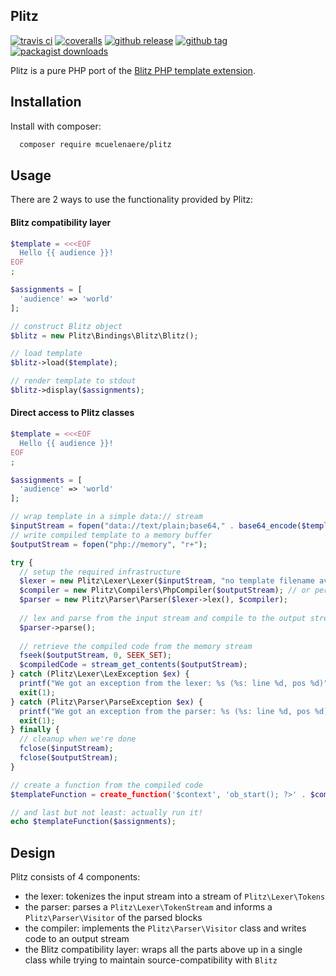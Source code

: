 ## Plitz

[![travis ci](https://img.shields.io/travis/mcuelenaere/plitz.svg)](https://travis-ci.org/mcuelenaere/plitz)
[![coveralls](https://img.shields.io/coveralls/mcuelenaere/plitz.svg)](https://coveralls.io/github/mcuelenaere/plitz)
[![github release](https://img.shields.io/github/release/mcuelenaere/plitz.svg)](https://github.com/mcuelenaere/plitz/releases)
[![github tag](https://img.shields.io/github/tag/mcuelenaere/plitz.svg)](https://github.com/mcuelenaere/plitz/tags)
[![packagist downloads](https://img.shields.io/packagist/dt/mcuelenaere/plitz.svg)](https://packagist.org/packages/mcuelenaere/plitz)

Plitz is a pure PHP port of the [Blitz PHP template extension](https://github.com/alexeyrybak/blitz).

Installation
------------

Install with composer:

```bash
  composer require mcuelenaere/plitz
```

Usage
-----

There are 2 ways to use the functionality provided by Plitz:

#### Blitz compatibility layer

```php
$template = <<<EOF
  Hello {{ audience }}!
EOF
;

$assignments = [
  'audience' => 'world'
];

// construct Blitz object
$blitz = new Plitz\Bindings\Blitz\Blitz();

// load template
$blitz->load($template);

// render template to stdout
$blitz->display($assignments);
```

#### Direct access to Plitz classes
```php
$template = <<<EOF
  Hello {{ audience }}!
EOF
;

$assignments = [
  'audience' => 'world'
];

// wrap template in a simple data:// stream
$inputStream = fopen("data://text/plain;base64," . base64_encode($template), "r");
// write compiled template to a memory buffer
$outputStream = fopen("php://memory", "r+");

try {
  // setup the required infrastructure
  $lexer = new Plitz\Lexer\Lexer($inputStream, "no template filename available");
  $compiler = new Plitz\Compilers\PhpCompiler($outputStream); // or perhaps you want the Plitz\Compilers\JsCompiler ?
  $parser = new Plitz\Parser\Parser($lexer->lex(), $compiler);
  
  // lex and parse from the input stream and compile to the output stream
  $parser->parse();
  
  // retrieve the compiled code from the memory stream
  fseek($outputStream, 0, SEEK_SET);
  $compiledCode = stream_get_contents($outputStream);
} catch (Plitz\Lexer\LexException $ex) {
  printf("We got an exception from the lexer: %s (%s: line %d, pos %d)", $ex->getMessage(), $ex->getTemplateName(), $ex->getTemplateLine(), $ex->getTemplateColumn());
  exit(1);
} catch (Plitz\Parser\ParseException $ex) {
  printf("We got an exception from the parser: %s (%s: line %d, pos %d)", $ex->getMessage(), $ex->getTemplateName(), $ex->getTemplateLine(), $ex->getTemplateColumn());
  exit(1);
} finally {
  // cleanup when we're done
  fclose($inputStream);
  fclose($outputStream);
}

// create a function from the compiled code
$templateFunction = create_function('$context', 'ob_start(); ?>' . $compiledCode . '<?php return ob_get_clean();');

// and last but not least: actually run it!
echo $templateFunction($assignments);
```

Design
------

Plitz consists of 4 components:
 * the lexer: tokenizes the input stream into a stream of `Plitz\Lexer\Tokens`
 * the parser: parses a `Plitz\Lexer\TokenStream` and informs a `Plitz\Parser\Visitor` of the parsed blocks
 * the compiler: implements the `Plitz\Parser\Visitor` class and writes code to an output stream
 * the Blitz compatibility layer: wraps all the parts above up in a single class while trying to maintain source-compatibility with `Blitz`
